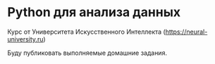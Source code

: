 # Python для анализа данных

Курс от Университета Искусственного Интеллекта (https://neural-university.ru) 

Буду публиковать выполняемые домашние задания.

